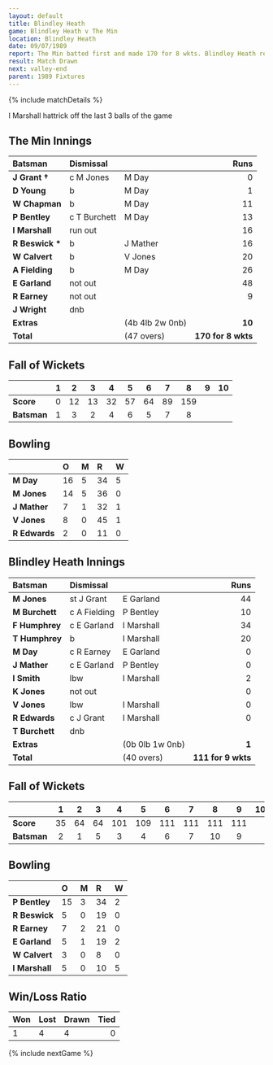 ```yaml
---
layout: default
title: Blindley Heath
game: Blindley Heath v The Min
location: Blindley Heath
date: 09/07/1989
report: The Min batted first and made 170 for 8 wkts. Blindley Heath replied with 111 for 9 wkts
result: Match Drawn
next: valley-end
parent: 1989 Fixtures
---
```


{% include matchDetails %}

I Marshall hattrick off the last 3 balls of the game

## The Min Innings

| Batsman | Dismissal |  | Runs |
|:---|:---|---|---:|
| **J Grant &#8224;** | c M Jones | M Day | 0 |
| **D Young** | b | M Day | 1 |
| **W Chapman** | b | M Day | 11 |
| **P Bentley** | c T Burchett | M Day| 13 |
| **I Marshall** | run out |  | 16 |
| **R Beswick &#42;** | b | J Mather | 16 |
| **W Calvert** | b | V Jones | 20 |
| **A Fielding** | b | M Day | 26 |
| **E Garland** | not out |  | 48 |
| **R Earney** | not out |  | 9 |
| **J Wright** | dnb |  |  |
| **Extras** | | (4b 4lb 2w 0nb) | **10** |
| **Total** | | (47 overs) | **170 for 8 wkts** |

## Fall of Wickets

| | 1 | 2 | 3 | 4 | 5 | 6 | 7 | 8 | 9 | 10 |
|---|:---:|:---:|:---:|:---:|:---:|:---:|:---:|:---:|:---:|:---:|
| **Score** | 0 | 12 | 13 | 32 | 57 | 64 | 89 | 159 |  |  |
| **Batsman** | 1 | 3 | 2 | 4 | 6 | 5 | 7 | 8 |  |  |

## Bowling

| | O | M | R | W |
|---|:---|:---|:---|:---|
| **M Day** | 16 | 5 | 34 | 5 |
| **M Jones** | 14 | 5 | 36 | 0 |
| **J Mather** | 7 | 1 | 32 | 1 |
| **V Jones** | 8 | 0 | 45 | 1 |
| **R Edwards** | 2 | 0 | 11 | 0 |

## Blindley Heath Innings

| Batsman | Dismissal |  | Runs |
|:---|:---|---|---:|
| **M Jones** | st J Grant | E Garland | 44 |
| **M Burchett** | c A Fielding | P Bentley | 10 |
| **F Humphrey** | c E Garland | I Marshall | 34 |
| **T Humphrey** | b | I Marshall | 20 |
| **M Day** | c R Earney | E Garland | 0 |
| **J Mather** | c E Garland | P Bentley | 0 |
| **I Smith** | lbw | I Marshall | 2 |
| **K Jones** | not out |  | 0 |
| **V Jones** | lbw | I Marshall | 0 |
| **R Edwards** | c J Grant | I Marshall | 0 |
| **T Burchett** | dnb |  |  |
| **Extras** | | (0b 0lb 1w 0nb) | **1** |
| **Total** | | (40 overs) | **111 for 9 wkts** |

## Fall of Wickets

| | 1 | 2 | 3 | 4 | 5 | 6 | 7 | 8 | 9 | 10 |
|---|:---:|:---:|:---:|:---:|:---:|:---:|:---:|:---:|:---:|:---:|
| **Score** | 35 | 64 | 64 | 101 | 109 | 111 | 111 | 111 | 111 |  |
| **Batsman** | 2 | 1 | 5 | 3 | 4 | 6 | 7 | 10 | 9 |  |

## Bowling

| | O | M | R | W |
|---|:---|:---|:---|:---|
| **P Bentley** | 15 | 3 | 34 | 2 |
| **R Beswick** | 5 | 0 | 19 | 0 |
| **R Earney** | 7 | 2 | 21 | 0 |
| **E Garland** | 5 | 1 | 19 | 2 |
| **W Calvert** | 3 | 0 | 8 | 0 |
| **I Marshall** | 5 | 0 | 10 | 5 |

## Win/Loss Ratio

| Won | Lost | Drawn | Tied |
|:---|:---|:---|---:|
| 1 | 4 | 4 | 0 |

{% include nextGame %}